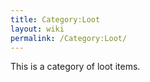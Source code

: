 ```yaml
---
title: Category:Loot
layout: wiki
permalink: /Category:Loot/
---
```


This is a category of loot items.